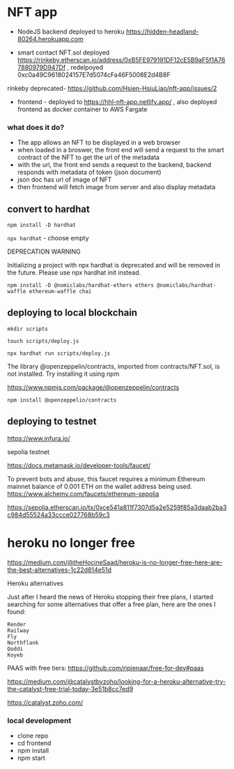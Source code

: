 # NFT app
*  NodeJS backend deployed to heroku https://hidden-headland-80264.herokuapp.com



* smart contact NFT.sol deployed https://rinkeby.etherscan.io/address/0xB5FE979191DF12cE5B9aF5f1A767880979D947Df , redelpoyed 
0xc0a49C9618024157E7d5074cFa46F5008E2d4B8F

rinkeby deprecated- https://github.com/Hsien-HsiuLiao/nft-app/issues/2



* frontend - deployed to https://hhl-nft-app.netlify.app/ , also deployed frontend as docker container to AWS Fargate



### what does it do?
* The app allows an NFT to be displayed in a web browser
* when loaded in a broswer, the front end will send a request to the smart contract of the NFT to get the url of the metadata
* with the url, the front end sends a request to the backend, backend responds with metadata of token (json document)
* json doc has url of image of NFT
* then frontend will fetch image from server and also display metadata

## convert to hardhat
`npm install -D hardhat`

`npx hardhat` - choose empty

DEPRECATION WARNING

 Initializing a project with npx hardhat is deprecated and will be removed in the future.
 Please use npx hardhat init instead.

 `npm install -D @nomiclabs/hardhat-ethers ethers @nomiclabs/hardhat-waffle ethereum-waffle chai`


 ## deploying to local blockchain
 `mkdir scripts`

 `touch scripts/deploy.js`

 `npx hardhat run scripts/deploy.js`

 The library @openzeppelin/contracts, imported from contracts/NFT.sol, is not installed. Try installing it using npm

 https://www.npmjs.com/package/@openzeppelin/contracts

 `npm install @openzeppelin/contracts`



 ## deploying to testnet

 https://www.infura.io/

 sepolia testnet

 https://docs.metamask.io/developer-tools/faucet/

To prevent bots and abuse, this faucet requires a minimum Ethereum mainnet balance of 0.001 ETH on the wallet address being used.
 https://www.alchemy.com/faucets/ethereum-sepolia

 https://sepolia.etherscan.io/tx/0xce541a811f7307d5a2e5259f85a3daab2ba3c984d55524a33ccce027768b59c3

# heroku no longer free
https://medium.com/@theHocineSaad/heroku-is-no-longer-free-here-are-the-best-alternatives-1c22d814e51d

Heroku alternatives

Just after I heard the news of Heroku stopping their free plans, I started searching for some alternatives that offer a free plan, here are the ones I found:

    Render
    Railway
    Fly
    Northflank
    Qoddi
    Koyeb

PAAS with free tiers: https://github.com/ripienaar/free-for-dev#paas

https://medium.com/@catalystbyzoho/looking-for-a-heroku-alternative-try-the-catalyst-free-trial-today-3e51b8cc7ed9

https://catalyst.zoho.com/


### local development

- clone repo
- cd frontend
- npm install
- npm start